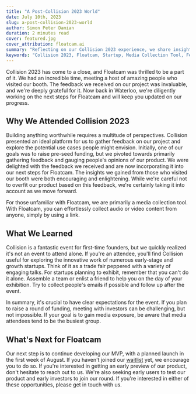 ```yaml
---
title: "A Post-Collision 2023 World"
date: July 10th, 2023
slug: a-post-collision-2023-world
author: Simon Peter Damian
duration: 2 minutes read
cover: featured.jpg
cover_attribution: floatcam.ai
summary: "Reflecting on our Collision 2023 experience, we share insights on the importance of diverse perspectives, the value of feedback, and the challenges of attending such a large-scale event. Discover how these experiences are shaping the future of Floatcam, our innovative media collection tool, and get a glimpse of what's next in our journey."
keywords: "Collision 2023, Floatcam, Startup, Media Collection Tool, Feedback, Networking, Product Development, MVP, Early-stage Startup, Investment Opportunities"
---
```


Collision 2023 has come to a close, and Floatcam was thrilled to be a part of it. We had an incredible time, meeting a host of amazing people who visited our booth. The feedback we received on our project was invaluable, and we're deeply grateful for it. Now back in Waterloo, we're diligently working on the next steps for Floatcam and will keep you updated on our progress.

## Why We Attended Collision 2023

Building anything worthwhile requires a multitude of perspectives. Collision presented an ideal platform for us to gather feedback on our project and explore the potential use cases people might envision. Initially, one of our goals was to raise pre-seed funding, but we pivoted towards primarily gathering feedback and gauging people's opinions of our product. We were delighted with the feedback we received and are now incorporating it into our next steps for Floatcam. The insights we gained from those who visited our booth were both encouraging and enlightening. While we're careful not to overfit our product based on this feedback, we're certainly taking it into account as we move forward.

For those unfamiliar with Floatcam, we are primarily a media collection tool. With Floatcam, you can effortlessly collect audio or video content from anyone, simply by using a link.

## What We Learned

Collision is a fantastic event for first-time founders, but we quickly realized it's not an event to attend alone. If you're an attendee, you'll find Collision useful for exploring the innovative work of numerous early-stage and growth startups. Think of it as a trade fair peppered with a variety of engaging talks. For startups planning to exhibit, remember that you can't do it alone. Assemble a team or enlist a friend to help you on the day of your exhibition. Try to collect people's emails if possible and follow up after the event.

In summary, it's crucial to have clear expectations for the event. If you plan to raise a round of funding, meeting with investors can be challenging, but not impossible. If your goal is to gain media exposure, be aware that media attendees tend to be the busiest group.

## What's Next for Floatcam

Our next step is to continue developing our MVP, with a planned launch in the first week of August. If you haven't joined our [waitlist](https://floatcam.ai/?waitlist=) yet, we encourage you to do so. If you're interested in getting an early preview of our product, don't hesitate to reach out to us. We're also seeking early users to test our product and early investors to join our round. If you're interested in either of these opportunities, please get in touch with us.
